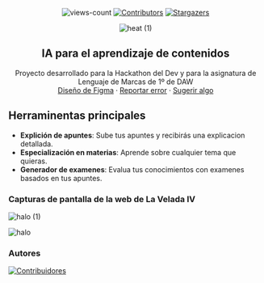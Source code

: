 <div align="center">
  
![views-count](https://komarev.com/ghpvc/?username=monge116&style=for-the-badge&color=red)
[![Contributors][contributors-shield]][contributors-url]
[![Stargazers][stars-shield]][stars-url]



![heat (1)](https://github.com/LucasLazaroJoswig/SCHOLE.ai/assets/145221541/e800a197-b92b-4120-a48e-47c90052fb5a)


## IA para el aprendizaje de contenidos

Proyecto desarrollado para la Hackathon del Dev y para la asignatura de Lenguaje de Marcas de 1º de DAW\
[Diseño de Figma](https://www.figma.com/file/eWo2mdORMwxsVvnKnIAul9/Hackathon?type=design&node-id=0-1&mode=design&t=MSCHtQtmoSznmgsI-0) · [Reportar error](https:/LucasLazaroJoswig/SCHOLE.ai/github.com//issues) · [Sugerir algo](https://github.com/LucasLazaroJoswig/SCHOLE.ai/issues)

</div>

## Herraminentas principales

- **Explición de apuntes**: Sube tus apuntes y recibirás una explicacion detallada.
- **Especialización en materias**: Aprende sobre cualquier tema que quieras.
- **Generador de examenes**: Evalua tus conocimientos con examenes basados en tus apuntes.

### Capturas de pantalla de la web de La Velada IV

![halo (1)](https://github.com/LucasLazaroJoswig/SCHOLE.ai/assets/145221541/831f30fe-cf1f-4928-928e-d97b632564e0)

![halo](https://github.com/LucasLazaroJoswig/SCHOLE.ai/assets/145221541/a9f59fa7-9858-4506-9438-4f429d1af9a1)


### Autores

[![Contribuidores](https://contrib.rocks/image?repo=LucasLazaroJoswig/SCHOLE.ai)](https://github.com/LucasLazaroJoswig/SCHOLE.ai/graphs/contributors)


[contributors-shield]: https://img.shields.io/github/contributors/LucasLazaroJoswig/SCHOLE.ai.svg?style=for-the-badge&color=orange
[contributors-url]: https://github.com/LucasLazaroJoswig/SCHOLE.ai/graphs/contributors
[stars-shield]: https://img.shields.io/github/stars/LucasLazaroJoswig/SCHOLE.ai.svg?style=for-the-badge&color=yellow
[stars-url]: https://github.com/LucasLazaroJoswig/SCHOLE.ai/stargazers
[views-count]:(https://komarev.com/ghpvc/?username=monge116&color=green)
